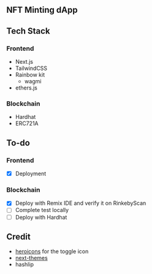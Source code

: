 ## **NFT Minting dApp**

## Tech Stack

### Frontend

-   Next.js
-   TailwindCSS
-   Rainbow kit
    -   wagmi
-   ethers.js

### Blockchain

-   Hardhat
-   ERC721A

## To-do

### **Frontend**

-   [x] Deployment

### **Blockchain**

-   [x] Deploy with Remix IDE and verify it on RinkebyScan
-   [ ] Complete test locally
-   [ ] Deploy with Hardhat

## Credit

-   [heroicons](https://heroicons.com/) for the toggle icon
-   [next-themes](https://github.com/pacocoursey/next-themes)
-   hashlip
